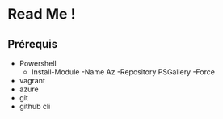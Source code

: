 # Read Me !
## Prérequis
- Powershell
  - Install-Module -Name Az -Repository PSGallery -Force
- vagrant
- azure 
- git
- github cli
